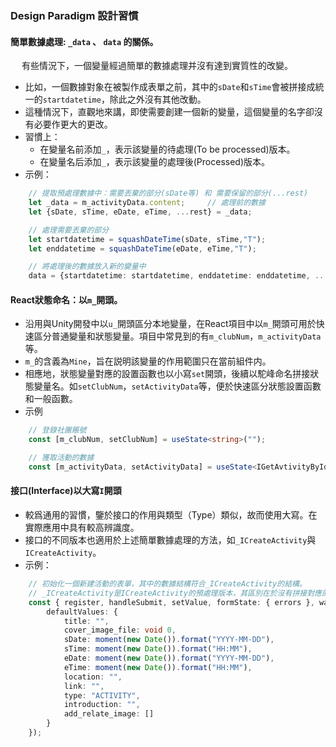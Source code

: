 ### Design Paradigm 設計習慣

#### 簡單數據處理: `_data` 、 `data` 的關係。

&emsp; 有些情況下，一個變量經過簡單的數據處理并沒有達到實質性的改變。
- 比如，一個數據對象在被製作成表單之前，其中的`sDate`和`sTime`會被拼接成統一的`startdatetime`，除此之外沒有其他改動。
- 這種情況下，直觀地來講，即使需要創建一個新的變量，這個變量的名字卻沒有必要作更大的更改。
- 習慣上：
    - 在變量名前添加`_`，表示該變量的待處理(To be processed)版本。
    - 在變量名后添加`_`，表示該變量的處理後(Processed)版本。
- 示例：
```ts
    // 提取預處理數據中：需要丟棄的部分(sDate等) 和 需要保留的部分(...rest)
    let _data = m_activityData.content;     // 處理前的數據
    let {sDate, sTime, eDate, eTime, ...rest} = _data;

    // 處理需要丟棄的部分
    let startdatetime = squashDateTime(sDate, sTime,"T");
    let enddatetime = squashDateTime(eDate, eTime,"T");

    // 將處理後的數據放入新的變量中
    data = {startdatetime: startdatetime, enddatetime: enddatetime, ...rest};   // 處理後的數據
```

#### React狀態命名：以`m_`開頭。
- 沿用與Unity開發中以`u_`開頭區分本地變量，在React項目中以`m_`開頭可用於快速區分普通變量和狀態變量。項目中常見到的有`m_clubNum`，`m_activityData`等。
- `m_`的含義為`Mine`，旨在説明該變量的作用範圍只在當前組件内。
- 相應地，狀態變量對應的設置函數也以小寫`set`開頭，後續以駝峰命名拼接狀態變量名。如`setClubNum`，`setActivityData`等，便於快速區分狀態設置函數和一般函數。
- 示例
```ts
    // 登錄社團賬號
    const [m_clubNum, setClubNum] = useState<string>("");

    // 獲取活動的數據
    const [m_activityData, setActivityData] = useState<IGetAvtivityById>(null);
```

#### 接口(Interface)以大寫`I`開頭
- 較爲通用的習慣，鑒於接口的作用與類型（Type）類似，故而使用大寫。在實際應用中具有較高辨識度。
- 接口的不同版本也適用於上述簡單數據處理的方法，如`_ICreateActivity`與`ICreateActivity`。
- 示例：
```ts
    // 初始化一個新建活動的表單，其中的數據結構符合_ICreateActivity的結構。
    // _ICreateActivity是ICreateActivity的預處理版本，其區別在於沒有拼接對應的date和time。
    const { register, handleSubmit, setValue, formState: { errors }, watch } = useForm<_ICreateActivity>({
        defaultValues: {
            title: "",
            cover_image_file: void 0,
            sDate: moment(new Date()).format("YYYY-MM-DD"),
            sTime: moment(new Date()).format("HH:MM"),
            eDate: moment(new Date()).format("YYYY-MM-DD"),
            eTime: moment(new Date()).format("HH:MM"),
            location: "",
            link: "",
            type: "ACTIVITY",
            introduction: "",
            add_relate_image: []
        }
    });
```